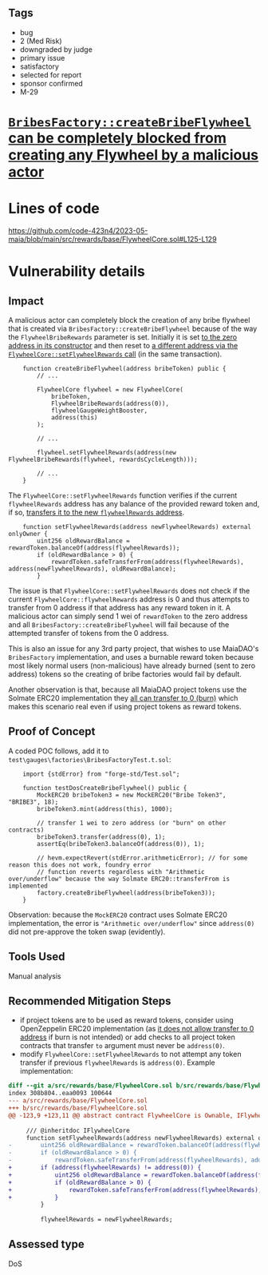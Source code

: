 ## Tags

- bug
- 2 (Med Risk)
- downgraded by judge
- primary issue
- satisfactory
- selected for report
- sponsor confirmed
- M-29

# [`BribesFactory::createBribeFlywheel` can be completely blocked from creating any Flywheel by a malicious actor](https://github.com/code-423n4/2023-05-maia-findings/issues/362) 

# Lines of code

https://github.com/code-423n4/2023-05-maia/blob/main/src/rewards/base/FlywheelCore.sol#L125-L129


# Vulnerability details

## Impact
A malicious actor can completely block the creation of any bribe flywheel that is created via `BribesFactory::createBribeFlywheel` because of the way the `FlywheelBribeRewards` parameter is set.
Initially it is set [to the zero address in its constructor](https://github.com/code-423n4/2023-05-maia/blob/main/src/gauges/factories/BribesFactory.sol#L84) and then reset to [a different address via the `FlywheelCore::setFlywheelRewards` call](https://github.com/code-423n4/2023-05-maia/blob/main/src/gauges/factories/BribesFactory.sol#L96) (in the same transaction). 

```Solidity
    function createBribeFlywheel(address bribeToken) public {
        // ...

        FlywheelCore flywheel = new FlywheelCore(
            bribeToken,
            FlywheelBribeRewards(address(0)),
            flywheelGaugeWeightBooster,
            address(this)
        );

        // ...

        flywheel.setFlywheelRewards(address(new FlywheelBribeRewards(flywheel, rewardsCycleLength)));
        
        // ...
    }
```

The `FlywheelCore::setFlywheelRewards` function verifies if the current `flywheelRewards` address has any balance of the provided reward token and, if so, [transfers it to the new `flywheelRewards` address](https://github.com/code-423n4/2023-05-maia/blob/main/src/rewards/base/FlywheelCore.sol#L125-L129).

```Solidity
    function setFlywheelRewards(address newFlywheelRewards) external onlyOwner {
        uint256 oldRewardBalance = rewardToken.balanceOf(address(flywheelRewards));
        if (oldRewardBalance > 0) {
            rewardToken.safeTransferFrom(address(flywheelRewards), address(newFlywheelRewards), oldRewardBalance);
        }
```

The issue is that `FlywheelCore::setFlywheelRewards` does not check if the current `FlywheelCore::flywheelRewards` address is 0 and thus attempts to transfer from 0 address if that address has any reward token in it. 
A malicious actor can simply send 1 wei of `rewardToken` to the zero address and all `BribesFactory::createBribeFlywheel` will fail because of the attempted transfer of tokens from the 0 address.

This is also an issue for any 3rd party project, that wishes to use MaiaDAO's `BribesFactory` implementation, and uses a burnable reward token because most likely normal users (non-malicious) have already burned (sent to zero address) tokens so the creating of bribe factories would fail by default.

Another observation is that, because all MaiaDAO project tokens use the Solmate ERC20 implementation they [all can transfer to 0 (burn)](https://github.com/transmissions11/solmate/blob/main/src/tokens/ERC20.sol#L76-L83) which makes this scenario real even if using project tokens as reward tokens.

## Proof of Concept

A coded POC follows, add it to `test\gauges\factories\BribesFactoryTest.t.sol`:

```Solidity
    import {stdError} from "forge-std/Test.sol";

    function testDosCreateBribeFlywheel() public {
        MockERC20 bribeToken3 = new MockERC20("Bribe Token3", "BRIBE3", 18);
        bribeToken3.mint(address(this), 1000);
        
        // transfer 1 wei to zero address (or "burn" on other contracts)
        bribeToken3.transfer(address(0), 1);
        assertEq(bribeToken3.balanceOf(address(0)), 1);
                
        // hevm.expectRevert(stdError.arithmeticError); // for some reason this does not work, foundry error        
        // function reverts regardless with "Arithmetic over/underflow" because the way Solmate ERC20::transferFrom is implemented
        factory.createBribeFlywheel(address(bribeToken3)); 
    }
```

Observation: because the `MockERC20` contract uses Solmate ERC20 implementation, the error is `"Arithmetic over/underflow"` since `address(0)` did not pre-approve the token swap (evidently).

## Tools Used

Manual analysis

## Recommended Mitigation Steps

- if project tokens are to be used as reward tokens, consider using OpenZeppelin ERC20 implementation (as [it does not allow transfer to 0 address](https://github.com/OpenZeppelin/openzeppelin-contracts/blob/master/contracts/token/ERC20/ERC20.sol#L225-L233) if burn is not intended) or add checks to all project token contracts that transfer `to` argument must never be `address(0)`.
- modify `FlywheelCore::setFlywheelRewards` to not attempt any token transfer if previous `flywheelRewards` is `address(0)`. Example implementation:

```diff
diff --git a/src/rewards/base/FlywheelCore.sol b/src/rewards/base/FlywheelCore.sol
index 308b804..eaa0093 100644
--- a/src/rewards/base/FlywheelCore.sol
+++ b/src/rewards/base/FlywheelCore.sol
@@ -123,9 +123,11 @@ abstract contract FlywheelCore is Ownable, IFlywheelCore {
 
     /// @inheritdoc IFlywheelCore
     function setFlywheelRewards(address newFlywheelRewards) external onlyOwner {
-        uint256 oldRewardBalance = rewardToken.balanceOf(address(flywheelRewards));
-        if (oldRewardBalance > 0) {
-            rewardToken.safeTransferFrom(address(flywheelRewards), address(newFlywheelRewards), oldRewardBalance);
+        if (address(flywheelRewards) != address(0)) {
+            uint256 oldRewardBalance = rewardToken.balanceOf(address(flywheelRewards));
+            if (oldRewardBalance > 0) {
+                rewardToken.safeTransferFrom(address(flywheelRewards), address(newFlywheelRewards), oldRewardBalance);
+            }
         }
 
         flywheelRewards = newFlywheelRewards;

```


## Assessed type

DoS